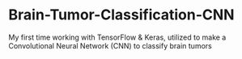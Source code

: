 # Brain-Tumor-Classification-CNN
My first time working with TensorFlow &amp; Keras, utilized to make a Convolutional Neural Network (CNN) to classify brain tumors
